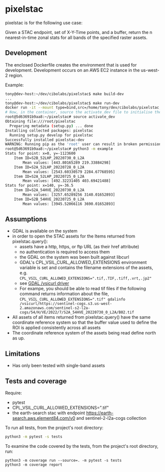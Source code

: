 # pixelstac

pixelstac is for the following use case:

Given a STAC endpoint, set of X-Y-Time points, and a buffer, return the n nearest-in-time zonal stats for all bands of the specified raster assets.

## Development

The enclosed Dockerfile creates the environment that is used for development.
Development occurs on an AWS EC2 instance in the us-west-2 region.

Example:

```bash
tony@dev-host:~/dev/cibolabs/pixelstac$ make build-dev
...
tony@dev-host:~/dev/cibolabs/pixelstac$ make run-dev
docker run -it --mount type=bind,src=/home/tony/dev/cibolabs/pixelstac,dst=/root/pixelstac  --mount type=bind,src=/tmp,dst=/tmp pixelstac:dev
# Now, in the container, source the activate_dev file to initialise the dev environment
root@5d63691b9aa8:~/pixelstac# source activate_dev
Obtaining file:///root/pixelstac
  Preparing metadata (setup.py) ... done
Installing collected packages: pixelstac
  Running setup.py develop for pixelstac
Successfully installed pixelstac-dev
WARNING: Running pip as the 'root' user can result in broken permissions and conflicting behaviour with the system package manager. It is recommended to use a virtual environment instead: https://pip.pypa.io/warnings/venv
root@5d63691b9aa8:~/pixelstac# python3 -m example
Stats for point: x=0, y=-1123600
    Item ID=S2B_52LHP_20220730_0_L2A
        Mean values: [443.80165289 219.33884298]
    Item ID=S2A_52LHP_20220728_0_L2A
        Mean values: [2543.60330579 2284.67768595]
    Item ID=S2A_52LHP_20220725_0_L2A
        Mean values: [492.32231405 403.69421488]
Stats for point: x=140, y=-36.5
    Item ID=S2A_54HVE_20220730_0_L2A
        Mean values: [3257.65289256 3140.01652893]
    Item ID=S2B_54HVE_20220725_0_L2A
        Mean values: [3945.52066116 3690.01652893]
```

## Assumptions

- GDAL is available on the system
- in order to open the STAC assets for the Items returned from pixelstac.query():
  - assets have a http, https, or ftp URL (as their href attribute)
  - no authentication is required to access them
  - the GDAL on the system was been built against libcurl
  - GDAL's CPL_VSIL_CURL_ALLOWED_EXTENSIONS environment variable is set and
    contains the filename extensions of the assets, e.g.
    `CPL_VSIL_CURL_ALLOWED_EXTENSIONS=".tif,.TIF,.tiff,.vrt,.jp2"` 
  - see [GDAL /vsicurl driver](https://gdal.org/user/virtual_file_systems.html#vsicurl-http-https-ftp-files-random-access)
  - For exampe, you should be able to read tif files if the following command
    returns information about the file,
    `CPL_VSIL_CURL_ALLOWED_EXTENSIONS=".tif" gdalinfo /vsicurl/https://sentinel-cogs.s3.us-west-2.amazonaws.com/sentinel-s2-l2a-cogs/54/H/VE/2022/7/S2A_54HVE_20220730_0_L2A/B02.tif`
- All assets of all items returned from pixelstac.query() have the same
  coordinate reference system so that the buffer value used to define the
  ROI is applied consistently across all assets
- The coordinate reference system of the assets being read define north as up.

## Limitations

- Has only been tested with single-band assets

## Tests and coverage

Require:
- pytest
- CPL_VSIL_CURL_ALLOWED_EXTENSIONS=".tif"
- the earth-search stac with endpoint https://earth-search.aws.element84.com/v0
  and sentinel-2-l2a-cogs collection

To run all tests, from the project's root directory:

```bash
python3 -m pytest -s tests
```

To examine the code covered by the tests, from the project's root directory, run:

```
python3 -m coverage run --source=. -m pytest -s tests
python3 -m coverage report
```
